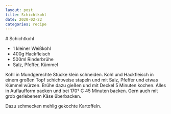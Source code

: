 ```yaml
---
layout: post
title: Schichtkohl
date: 2020-02-22
categories: recipe
---
```

﻿# Schichtkohl

- 1 kleiner Weißkohl
- 400g Hackfleisch
- 500ml Rinderbrühe
- Salz, Pfeffer, Kümmel

Kohl in Mundgerechte Stücke klein schneiden.
Kohl und Hackfleisch in einem großen Topf schichtweise stapeln und mit Salz, Pfeffer und etwas Kümmel würzen.
Brühe dazu gießen und mit Deckel 5 Minuten kochen.
Alles in Auflaufform packen und bei 170° C 45 Minuten backen.
Gern auch mit grob geriebenem Käse überbacken.

Dazu schmecken mehlig gekochte Kartoffeln.
